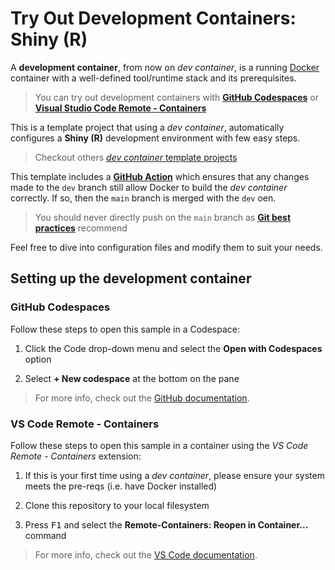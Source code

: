 # Try Out Development Containers: Shiny (R)

A **development container**, from now on _dev container_, is a running
[Docker](https://www.docker.com) container with a well-defined tool/runtime
stack and its prerequisites.

> You can try out development containers with
> **[GitHub Codespaces](https://github.com/features/codespaces)** or
> **[Visual Studio Code Remote - Containers](https://aka.ms/vscode-remote/containers)**

This is a template project that using a _dev container_, automatically
configures a **Shiny (R)** development environment with few easy steps.

> Checkout others
> [_dev container_ template projects](https://github.com/dariocurr?tab=repositories&q=devcontainer)

This template includes a
**[GitHub Action](https://github.com/features/actions)** which ensures that any
changes made to the `dev` branch still allow Docker to build the _dev container_
correctly. If so, then the `main` branch is merged with the `dev` oen.

> You should never directly push on the `main` branch as
> **[Git best practices](https://git-scm.com/book)** recommend

Feel free to dive into configuration files and modify them to suit your needs.

## Setting up the development container

### GitHub Codespaces

Follow these steps to open this sample in a Codespace:

1. Click the Code drop-down menu and select the **Open with Codespaces** option

2. Select **+ New codespace** at the bottom on the pane

> For more info, check out the
> [GitHub documentation](https://docs.github.com/en/free-pro-team@latest/github/developing-online-with-codespaces/creating-a-codespace#creating-a-codespace).

### VS Code Remote - Containers

Follow these steps to open this sample in a container using the _VS Code
Remote - Containers_ extension:

1. If this is your first time using a _dev container_, please ensure your system
   meets the pre-reqs (i.e. have Docker installed)

2. Clone this repository to your local filesystem

3. Press <kbd>F1</kbd> and select the **Remote-Containers: Reopen in
   Container...** command

> For more info, check out the
> [VS Code documentation](https://aka.ms/vscode-remote/containers).
